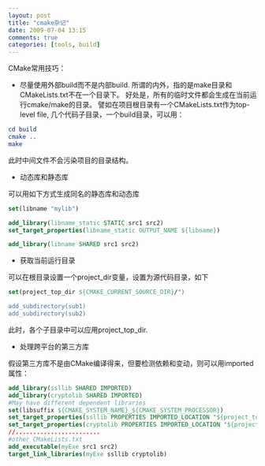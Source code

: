 ```yaml
---
layout: post
title: "cmake杂记"
date: 2009-07-04 13:15
comments: true
categories: [tools, build]
---
```


CMake常用技巧：

<!--more-->

- 尽量使用外部build而不是内部build.
所谓的内外，指的是make目录和CMakeLists.txt不在一个目录下。
好处是，所有的临时文件都会生成在当前运行cmake/make的目录。
譬如在项目根目录有一个CMakeLists.txt作为top-level file, 几个代码子目录，一个build目录，可以用：

```cmake
cd build
cmake ..
make
```
此时中间文件不会污染项目的目录结构。

- 动态库和静态库

可以用如下方式生成同名的静态库和动态库
```cmake
set(libname "mylib")

add_library(libname_static STATIC src1 src2)
set_target_properties(libname_static OUTPUT_NAME ${libname})

add_library(libname SHARED src1 src2)
```

- 获取当前运行目录

可以在根目录设置一个project_dir变量，设置为源代码目录，如下
```cmake
set(project_top_dir ${CMAKE_CURRENT_SOURCE_DIR}/")

add_subdirectory(sub1)
add_subdirectory(sub2)
```
此时，各个子目录中可以应用project_top_dir.

- 处理跨平台的第三方库

假设第三方库不是由CMake编译得来，但要检测依赖和变动，则可以用imported属性：

```cmake
add_library(ssllib SHARED IMPORTED)
add_library(cryptolib SHARED IMPORTED)
#May have different dependent libraries
set(libsuffix ${CMAKE_SYSTEM_NAME}_${CMAKE_SYSTEM_PROCESSOR})
set_target_properties(ssllib PROPERTIES IMPORTED_LOCATION "${project_top_dir}contrib/openssl/lib/libssl-${libsuffix}.so")
set_target_properties(cryptolib PROPERTIES IMPORTED_LOCATION "${project_top_dir}contrib/openssl/lib/libcrypto-${libsuffix}.so")
//........................
#other CMakeLists.txt
add_executable(myExe src1 src2)
target_link_libraries(myExe ssllib cryptolib)
```
